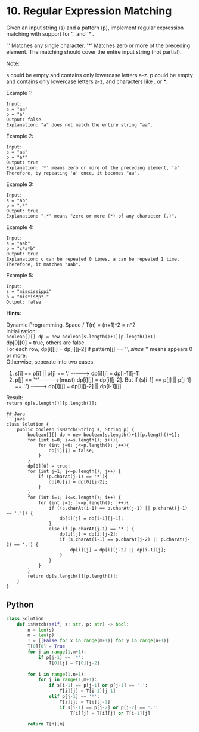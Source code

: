# 10. Regular Expression Matching

Given an input string (s) and a pattern (p), implement regular expression matching with support for '.' and '*'.

'.' Matches any single character.
'*' Matches zero or more of the preceding element.
The matching should cover the entire input string (not partial).

Note:

s could be empty and contains only lowercase letters a-z.
p could be empty and contains only lowercase letters a-z, and characters like . or *.

Example 1:
```
Input:
s = "aa"
p = "a"
Output: false
Explanation: "a" does not match the entire string "aa".
```
Example 2:
```
Input:
s = "aa"
p = "a*"
Output: true
Explanation: '*' means zero or more of the preceding element, 'a'. Therefore, by repeating 'a' once, it becomes "aa".
```
Example 3:
```
Input:
s = "ab"
p = ".*"
Output: true
Explanation: ".*" means "zero or more (*) of any character (.)".
```
Example 4:
```
Input:
s = "aab"
p = "c*a*b"
Output: true
Explanation: c can be repeated 0 times, a can be repeated 1 time. Therefore, it matches "aab".
```
Example 5:
```
Input:
s = "mississippi"
p = "mis*is*p*."
Output: false
```

**Hints:**

Dynamic Programming. Space / T(n) = (n+1)^2 = n^2 <br>
Initialization:<br>
`boolean[][] dp = new boolean[s.length()+1][p.length()+1]` <br>
dp[0][0] = true, others are false. <br> 
For each row, dp[i][j] = dp[i][j-2] if pattern[j] == '*', since '*' means appears 0 or more. <br>
Otherwise, seperate into two cases: <br>
1. s[i] == p[i] || p[j] == '.'     ----->     dp[i][j] = dp[i-1][j-1]
2. p[j] == '*'     ----->(must)     dp[i][j] = dp[i][j-2]. But if (s[i-1] == p[j] || p[j-1] == '.')    ---->    dp[i][j] = dp[i][j-2] || dp[i-1][j]

Result:<br>
`return dp[s.length()][p.length()];`


```
## Java
```java
class Solution {
    public boolean isMatch(String s, String p) {
        boolean[][] dp = new boolean[s.length()+1][p.length()+1];
        for (int i=0; i<=s.length(); i++){
            for (int j=0; j<=p.length(); j++){
                dp[i][j] = false;
            }
        }
        dp[0][0] = true;
        for (int j=1; j<=p.length(); j++) {
            if (p.charAt(j-1) == '*'){
                dp[0][j] = dp[0][j-2];
            }
        }
        for (int i=1; i<=s.length(); i++) {
            for (int j=1; j<=p.length(); j++){
                if ((s.charAt(i-1) == p.charAt(j-1) || p.charAt(j-1) == '.')) {
                    dp[i][j] = dp[i-1][j-1];
                }
                else if (p.charAt(j-1) == '*') {
                    dp[i][j] = dp[i][j-2];
                    if (s.charAt(i-1) == p.charAt(j-2) || p.charAt(j-2) == '.') {
                        dp[i][j] = dp[i][j-2] || dp[i-1][j];
                    }
                }
            }
        }
        return dp[s.length()][p.length()];
    }
}
```

## Python
```py
class Solution:
    def isMatch(self, s: str, p: str) -> bool:
        n = len(s)
        m = len(p)
        T = [[False for x in range(m+1)] for y in range(n+1)]
        T[0][0] = True
        for j in range(1,m+1):
            if p[j-1] == '*':
                T[0][j] = T[0][j-2]
        
        for i in range(1,n+1):
            for j in range(1,m+1):
                if s[i-1] == p[j-1] or p[j-1] == '.':
                    T[i][j] = T[i-1][j-1]
                elif p[j-1] == '*':
                    T[i][j] = T[i][j-2]
                    if s[i-1] == p[j-2] or p[j-2] == '.':
                        T[i][j] = T[i][j] or T[i-1][j]
        
        return T[n][m]
```
